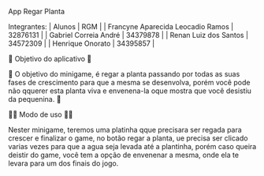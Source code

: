 App Regar Planta

Integrantes:
| Alunos | RGM |
| Francyne Aparecida Leocadio Ramos | 32876131 |
| Gabriel Correia André | 34379878 |
| Renan Luiz dos Santos | 34572309 |
| Henrique Onorato | 34395857 |

🌱 Objetivo do aplicativo 🌱

🌱 O objetivo do minigame, é regar a planta passando por todas as suas fases de crescimento
para que a mesma se desenvolva, porém você pode não qquerer esta planta viva e envenena-la 
oque mostra que você desistiu da pequenina. 🌱

🤳🏻 Modo de uso 🤳🏻

Nester minigame, teremos uma platinha qque precisara ser regada para crescer e finalizar o game,
no botão regar  a planta, ue precisa  ser clicado varias vezes  para que a agua seja levada  até a plantinha,
porém caso queira deistir do game, você tem a opção de envenenar a mesma, onde ela te levara para um dos finais do jogo.

